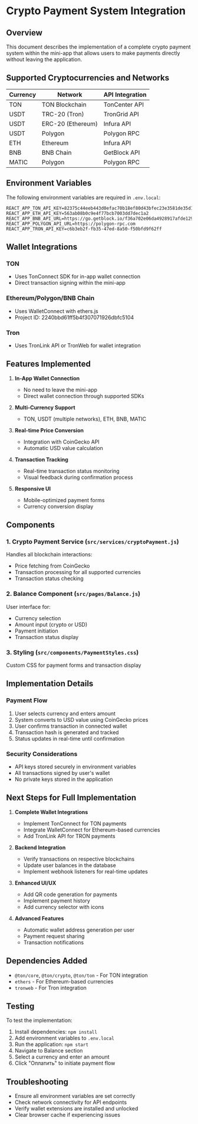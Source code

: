 # Crypto Payment System Integration

## Overview
This document describes the implementation of a complete crypto payment system within the mini-app that allows users to make payments directly without leaving the application.

## Supported Cryptocurrencies and Networks

| Currency | Network | API Integration |
|----------|---------|----------------|
| TON | TON Blockchain | TonCenter API |
| USDT | TRC-20 (Tron) | TronGrid API |
| USDT | ERC-20 (Ethereum) | Infura API |
| USDT | Polygon | Polygon RPC |
| ETH | Ethereum | Infura API |
| BNB | BNB Chain | GetBlock API |
| MATIC | Polygon | Polygon RPC |

## Environment Variables
The following environment variables are required in `.env.local`:

```
REACT_APP_TON_API_KEY=82375c44eeb443d0efac70b18ef80d43bfec23e3581de35d1d4016607457dcf2
REACT_APP_ETH_API_KEY=563ab08b0c9e4f77bcb7003dd7dec1a2
REACT_APP_BNB_API_URL=https://go.getblock.io/f36a702e06da4928917afde129466460
REACT_APP_POLYGON_API_URL=https://polygon-rpc.com
REACT_APP_TRON_API_KEY=c6b3eb2f-fb35-47ed-8a50-f50bfd9f62ff
```

## Wallet Integrations

### TON
- Uses TonConnect SDK for in-app wallet connection
- Direct transaction signing within the mini-app

### Ethereum/Polygon/BNB Chain
- Uses WalletConnect with ethers.js
- Project ID: 2240bbd61ff5b4f307071926dbfc5104

### Tron
- Uses TronLink API or TronWeb for wallet integration

## Features Implemented

1. **In-App Wallet Connection**
   - No need to leave the mini-app
   - Direct wallet connection through supported SDKs

2. **Multi-Currency Support**
   - TON, USDT (multiple networks), ETH, BNB, MATIC

3. **Real-time Price Conversion**
   - Integration with CoinGecko API
   - Automatic USD value calculation

4. **Transaction Tracking**
   - Real-time transaction status monitoring
   - Visual feedback during confirmation process

5. **Responsive UI**
   - Mobile-optimized payment forms
   - Currency conversion display

## Components

### 1. Crypto Payment Service (`src/services/cryptoPayment.js`)
Handles all blockchain interactions:
- Price fetching from CoinGecko
- Transaction processing for all supported currencies
- Transaction status checking

### 2. Balance Component (`src/pages/Balance.js`)
User interface for:
- Currency selection
- Amount input (crypto or USD)
- Payment initiation
- Transaction status display

### 3. Styling (`src/components/PaymentStyles.css`)
Custom CSS for payment forms and transaction display

## Implementation Details

### Payment Flow
1. User selects currency and enters amount
2. System converts to USD value using CoinGecko prices
3. User confirms transaction in connected wallet
4. Transaction hash is generated and tracked
5. Status updates in real-time until confirmation

### Security Considerations
- API keys stored securely in environment variables
- All transactions signed by user's wallet
- No private keys stored in the application

## Next Steps for Full Implementation

1. **Complete Wallet Integrations**
   - Implement TonConnect for TON payments
   - Integrate WalletConnect for Ethereum-based currencies
   - Add TronLink API for TRON payments

2. **Backend Integration**
   - Verify transactions on respective blockchains
   - Update user balances in the database
   - Implement webhook listeners for real-time updates

3. **Enhanced UI/UX**
   - Add QR code generation for payments
   - Implement payment history
   - Add currency selector with icons

4. **Advanced Features**
   - Automatic wallet address generation per user
   - Payment request sharing
   - Transaction notifications

## Dependencies Added
- `@ton/core`, `@ton/crypto`, `@ton/ton` - For TON integration
- `ethers` - For Ethereum-based currencies
- `tronweb` - For Tron integration

## Testing
To test the implementation:
1. Install dependencies: `npm install`
2. Add environment variables to `.env.local`
3. Run the application: `npm start`
4. Navigate to Balance section
5. Select a currency and enter an amount
6. Click "Оплатить" to initiate payment flow

## Troubleshooting
- Ensure all environment variables are set correctly
- Check network connectivity for API endpoints
- Verify wallet extensions are installed and unlocked
- Clear browser cache if experiencing issues
